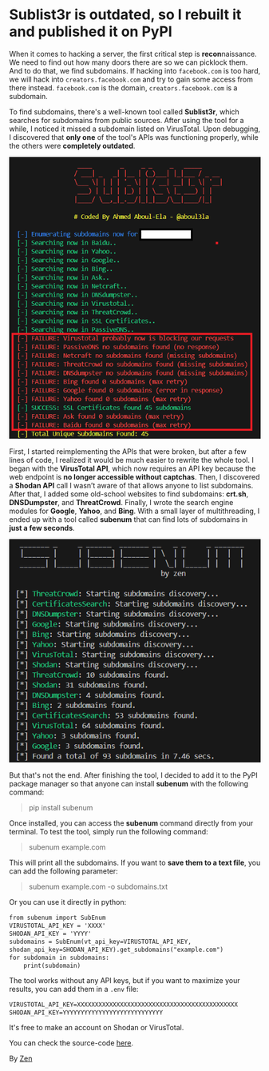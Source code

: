 # Sublist3r is outdated, so I rebuilt it and published it on PyPI


When it comes to hacking a server, the first critical step is **recon**naissance. We need to find out how many doors there are so we can picklock them. And to do that, we find subdomains. If hacking into `facebook.com` is too hard, we will hack into `creators.facebook.com` and try to gain some access from there instead. `facebook.com` is the domain, `creators.facebook.com` is a subdomain.

To find subdomains, there's a well-known tool called **Sublist3r**, which searches for subdomains from public sources. After using the tool for a while, I noticed it missed a subdomain listed on VirusTotal. Upon debugging, I discovered that **only one** of the tool's APIs was functioning properly, while the others were **completely outdated**.


![debugging](./images/debugging.png)


First, I started reimplementing the APIs that were broken, but after a few lines of code, I realized it would be much easier to rewrite the whole tool. I began with the **VirusTotal API**, which now requires an API key because the web endpoint is **no longer accessible without captchas**. Then, I discovered a **Shodan API** call I wasn’t aware of that allows anyone to list subdomains. After that, I added some old-school websites to find subdomains: **crt.sh**, **DNSDumpster**, and **ThreatCrowd**. Finally, I wrote the search engine modules for **Google**, **Yahoo**, and **Bing**. With a small layer of multithreading, I ended up with a tool called **subenum** that can find lots of subdomains in **just a few seconds**.


![subenum](./images/subenum.png)


But that's not the end. After finishing the tool, I decided to add it to the PyPI package manager so that anyone can install **subenum** with the following command:
> pip install subenum

Once installed, you can access the **subenum** command directly from your terminal. To test the tool, simply run the following command:
> subenum example.com

This will print all the subdomains. If you want to **save them to a text file**, you can add the following parameter:
> subenum example.com -o subdomains.txt

Or you can use it directly in python:
```
from subenum import SubEnum
VIRUSTOTAL_API_KEY = 'XXXX'
SHODAN_API_KEY = 'YYYY'
subdomains = SubEnum(vt_api_key=VIRUSTOTAL_API_KEY, shodan_api_key=SHODAN_API_KEY).get_subdomains("example.com")
for subdomain in subdomains:
    print(subdomain)
```

The tool works without any API keys, but if you want to maximize your results, you can add them in a `.env` file:
```
VIRUSTOTAL_API_KEY=XXXXXXXXXXXXXXXXXXXXXXXXXXXXXXXXXXXXXXXXXXXXX
SHODAN_API_KEY=YYYYYYYYYYYYYYYYYYYYYYYYYYYY
```
It's free to make an account on Shodan or VirusTotal.


You can check the source-code [here](https://github.com/42zen/subenum).


By [Zen](https://www.linkedin.com/in/mathias-bochet/)


